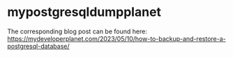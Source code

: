 # mypostgresqldumpplanet

The corresponding blog post can be found here: https://mydeveloperplanet.com/2023/05/10/how-to-backup-and-restore-a-postgresql-database/
